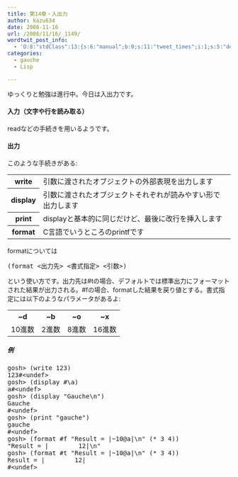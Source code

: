 ```yaml
---
title: 第14章・入出力
author: kazu634
date: 2008-11-16
url: /2008/11/16/_1149/
wordtwit_post_info:
  - 'O:8:"stdClass":13:{s:6:"manual";b:0;s:11:"tweet_times";i:1;s:5:"delay";i:0;s:7:"enabled";i:1;s:10:"separation";s:2:"60";s:7:"version";s:3:"3.7";s:14:"tweet_template";b:0;s:6:"status";i:2;s:6:"result";a:0:{}s:13:"tweet_counter";i:2;s:13:"tweet_log_ids";a:1:{i:0;i:4381;}s:9:"hash_tags";a:0:{}s:8:"accounts";a:1:{i:0;s:7:"kazu634";}}'
categories:
  - gauche
  - Lisp

---
```

<div class="section">
<p>
    ゆっくりと勉強は進行中。今日は入出力です。
</p>
  
<h4>
    入力（文字や行を読み取る）
</h4>
  
<p>
    readなどの手続きを用いるようです。
</p>
  
<h4>
    出力
</h4>
  
<p>
    このような手続きがある:
</p>
  
<table>
<tr>
<th>
        write
</th>
      
<td>
        引数に渡されたオブジェクトの外部表現を出力します
</td>
</tr>
    
<tr>
<th>
        display
</th>
      
<td>
        引数に渡されたオブジェクトそれぞれが読みやすい形で出力します
</td>
</tr>
    
<tr>
<th>
        print
</th>
      
<td>
        displayと基本的に同じだけど、最後に改行を挿入します
</td>
</tr>
    
<tr>
<th>
        format
</th>
      
<td>
        C言語でいうところのprintfです
</td>
</tr>
</table>
  
<p>
    formatについては
</p>
  
<pre class="syntax-highlight">
<span class="synSpecial">(</span><span class="synStatement">format</span> &#60;出力先&#62; &#60;書式指定&#62; &#60;引数&#62;<span class="synSpecial">)</span>
</pre>
  
<p>
    という使い方です。出力先は#tの場合、デフォルトでは標準出力にフォーマットされた結果が出力される。#fの場合、formatした結果を戻り値とする。書式指定には以下のようなパラメータがあるよ:
</p>
  
<table>
<tr>
<th>
        ~d
</th>
      
<th>
        ~b
</th>
      
<th>
        ~o
</th>
      
<th>
        ~x
</th>
</tr>
    
<tr>
<td>
        10進数
</td>
      
<td>
        2進数
</td>
      
<td>
        8進数
</td>
      
<td>
        16進数
</td>
</tr>
</table>
  
<h5>
    例
</h5>
  
<pre class="syntax-highlight">
gosh&#62; <span class="synSpecial">(</span><span class="synStatement">write</span> <span class="synConstant">123</span><span class="synSpecial">)</span>
<span class="synConstant">123</span>#&#60;undef&#62;
gosh&#62; <span class="synSpecial">(</span>display #\a<span class="synSpecial">)</span>
a#&#60;undef&#62;
gosh&#62; <span class="synSpecial">(</span>display <span class="synConstant">&#34;Gauche\n&#34;</span><span class="synSpecial">)</span>
Gauche
#&#60;undef&#62;
gosh&#62; <span class="synSpecial">(</span><span class="synStatement">print</span> <span class="synConstant">&#34;gauche&#34;</span><span class="synSpecial">)</span>
gauche
#&#60;undef&#62;
gosh&#62; <span class="synSpecial">(</span><span class="synStatement">format</span> #f <span class="synConstant">&#34;Result = |~10@a|\n&#34;</span> <span class="synSpecial">(</span><span class="synStatement">*</span> <span class="synConstant">3</span> <span class="synConstant">4</span><span class="synSpecial">))</span>
<span class="synConstant">&#34;Result = |        12|\n&#34;</span>
gosh&#62; <span class="synSpecial">(</span><span class="synStatement">format</span> #t <span class="synConstant">&#34;Result = |~10@a|\n&#34;</span> <span class="synSpecial">(</span><span class="synStatement">*</span> <span class="synConstant">3</span> <span class="synConstant">4</span><span class="synSpecial">))</span>
Result <span class="synStatement">=</span> |        <span class="synConstant">12</span>|
#&#60;undef&#62;
</pre>
</div>